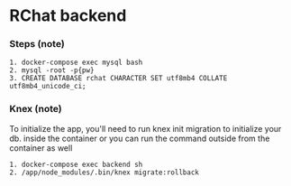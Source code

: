 # RChat backend #

### Steps (note)
```
1. docker-compose exec mysql bash
2. mysql -root -p{pw}
3. CREATE DATABASE rchat CHARACTER SET utf8mb4 COLLATE utf8mb4_unicode_ci;
```

### Knex (note)
To initialize the app, you'll need to run knex init migration to initialize your db.
inside the container or you can run the command outside from the container as well
```
1. docker-compose exec backend sh
2. /app/node_modules/.bin/knex migrate:rollback
```